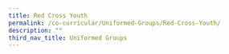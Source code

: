 ```yaml
---
title: Red Cross Youth
permalink: /co-curricular/Uniformed-Groups/Red-Cross-Youth/
description: ""
third_nav_title: Uniformed Groups
---
```

